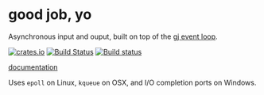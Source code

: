 # good job, yo
Asynchronous input and ouput, built on top
of the [gj event loop](https://github.com/dwrensha/gj).

[![crates.io](http://meritbadge.herokuapp.com/gjio)](https://crates.io/crates/gjio)
[![Build Status](https://travis-ci.org/dwrensha/gjio.svg?branch=master)](https://travis-ci.org/dwrensha/gjio)
[![Build status](https://ci.appveyor.com/api/projects/status/5xqrvg1dp6cmdbes?svg=true)](https://ci.appveyor.com/project/dwrensha/gjio/branch/master)

[documentation](https://docs.rs/gjio/)

Uses `epoll` on Linux, `kqueue` on OSX, and I/O completion ports on Windows.

